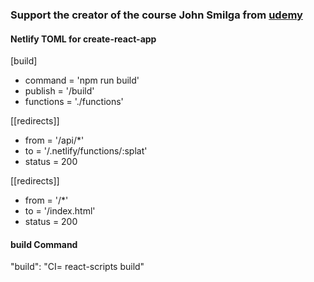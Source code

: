 ### Support the creator of the course John Smilga from [udemy](https://www.udemy.com/share/10452m3@nOO3G9wo56HD4dZ5XNGkx7770JayEO1jtWpyN_iLX6mUysWOLglQDV08P_WEZAeEhA==/)

#### Netlify TOML for create-react-app

[build]

- command = 'npm run build'
- publish = '/build'
- functions = './functions'

[[redirects]]

- from = '/api/\*'
- to = '/.netlify/functions/:splat'
- status = 200

[[redirects]]

- from = '/\*'
- to = '/index.html'
- status = 200

#### build Command

"build": "CI= react-scripts build"
